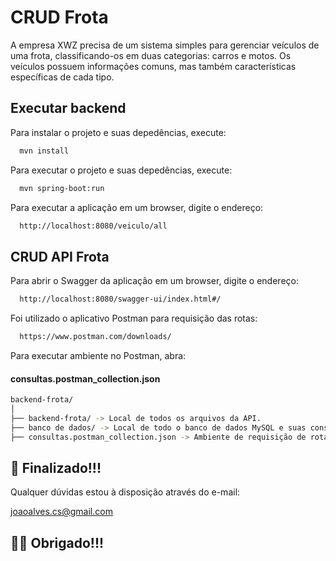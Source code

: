 # CRUD Frota

A empresa XWZ precisa de um sistema simples para gerenciar veículos de uma frota, classificando-os em duas categorias: carros e motos. Os veículos possuem informações comuns, mas também características específicas de cada tipo.

## Executar backend

Para instalar o projeto e suas depedências, execute:

```bash
  mvn install
```

Para executar o projeto e suas depedências, execute:

```bash
  mvn spring-boot:run
```

Para executar a aplicação em um browser, digite o endereço:

```bash
  http://localhost:8080/veiculo/all
```

## CRUD API Frota

Para abrir o Swagger da aplicação em um browser, digite o endereço:

```bash
  http://localhost:8080/swagger-ui/index.html#/
```

Foi utilizado o aplicativo Postman para requisição das rotas:

```bash
  https://www.postman.com/downloads/
```

Para executar ambiente no Postman, abra:

#### consultas.postman_collection.json

```bash
backend-frota/
│
├── backend-frota/ -> Local de todos os arquivos da API.
├── banco de dados/ -> Local de todo o banco de dados MySQL e suas consultas.
├── consultas.postman_collection.json -> Ambiente de requisição de rotas do Postman.
```

## 🚀 Finalizado!!!

Qualquer dúvidas estou à disposição através do e-mail:

joaoalves.cs@gmail.com

## 👊🏻 Obrigado!!!
